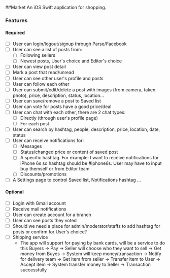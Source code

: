 ##Market
An iOS Swift application for shopping.

### Features

#### Required
- [ ] User can login/logout/signup through Parse/Facebook
- [ ] User can see a list of posts from:
    - [ ] Following sellers
    - [ ] Newest posts, User's choice and Editor's choice
- [ ] User can view post detail
- [ ] Mark a post that read/unread
- [ ] User can see other user's profile and posts
- [ ] User can follow each other
- [ ] User can submit/edit/delete a post with images (from camera, taken photo), price, description, status, location...
- [ ] User can save/remove a post to Saved list
- [ ] User can vote for posts have a good price/deal
- [ ] User can chat with each other, there are 2 chat types:
    - [ ] Directly (through user's profile page)
    - [ ] For each post
- [ ] User can search by hashtag, people, description, price, location, date, status
- [ ] User can receive notifications for:
    - [ ] Messages
    - [ ] Status/changed price or content of saved post
    - [ ] A specific hashtag.
            For example: I want to receive notifications for iPhone 6s so hashtag should be #iphone6s. User may have to input buy themself or from Editor team
    - [ ] Discounts/promotions
- [ ] A Settings page to control Saved list, Notifications hashtag …
    
#### Optional
- [ ] Login with Gmail account
- [ ] Receive mail notifications
- [ ] User can create account for a branch
- [ ] User can see posts they voted
- [ ] Should we need a place for admin/moderator/staffs to add hashtag for posts or confirm for User's choice?
- [ ] Shipping service
    - The app will support for paying by bank cards, will be a service to do this
    Buyers -> Pay -> Seller will choose who they want to sell -> Get money from Buyes -> System will keep money/transaction -> Notify for delivery team -> Get item from seller -> Transfer item to User -> Accept item -> System transfer money to Seller -> Transaction successfully